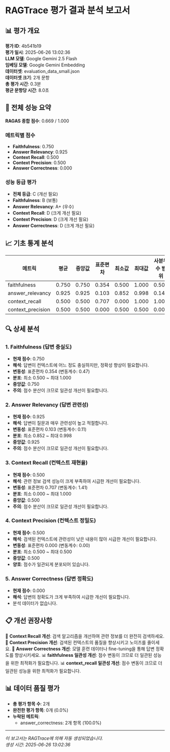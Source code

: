 # RAGTrace 평가 결과 분석 보고서

## 📊 평가 개요

**평가 ID**: 4b541b19  
**평가 일시**: 2025-06-26 13:02:36  
**LLM 모델**: Google Gemini 2.5 Flash  
**임베딩 모델**: Google Gemini Embedding  
**데이터셋**: evaluation_data_small.json  
**데이터셋 크기**: 2개 문항  
**총 평가 시간**: 0.3분  
**평균 문항당 시간**: 8.0초  

## 🎯 전체 성능 요약

**RAGAS 종합 점수**: 0.669 / 1.000

### 메트릭별 점수
- **Faithfulness**: 0.750
- **Answer Relevancy**: 0.925
- **Context Recall**: 0.500
- **Context Precision**: 0.500
- **Answer Correctness**: 0.000

### 성능 등급 평가
- **전체 등급**: C (개선 필요)
- **Faithfulness**: B (보통)
- **Answer Relevancy**: A+ (우수)
- **Context Recall**: D (크게 개선 필요)
- **Context Precision**: D (크게 개선 필요)
- **Answer Correctness**: D (크게 개선 필요)

## 📈 기초 통계 분석

| 메트릭 | 평균 | 중앙값 | 표준편차 | 최소값 | 최대값 | 사분위수 범위 |
|--------|------|--------|----------|--------|--------|---------------|
| faithfulness | 0.750 | 0.750 | 0.354 | 0.500 | 1.000 | 0.500 |
| answer_relevancy | 0.925 | 0.925 | 0.103 | 0.852 | 0.998 | 0.146 |
| context_recall | 0.500 | 0.500 | 0.707 | 0.000 | 1.000 | 1.000 |
| context_precision | 0.500 | 0.500 | 0.000 | 0.500 | 0.500 | 0.000 |

## 🔍 상세 분석

### 1. Faithfulness (답변 충실도)
- **현재 점수**: 0.750
- **해석**: 답변이 컨텍스트에 어느 정도 충실하지만, 정확성 향상이 필요합니다.
- **변동성**: 표준편차 0.354 (변동계수: 0.47)
- **분포**: 최소 0.500 ~ 최대 1.000
- **중앙값**: 0.750
- **주의**: 점수 분산이 크므로 일관성 개선이 필요합니다.

### 2. Answer Relevancy (답변 관련성)
- **현재 점수**: 0.925
- **해석**: 답변이 질문과 매우 관련성이 높고 적절합니다.
- **변동성**: 표준편차 0.103 (변동계수: 0.11)
- **분포**: 최소 0.852 ~ 최대 0.998
- **중앙값**: 0.925
- **주의**: 점수 분산이 크므로 일관성 개선이 필요합니다.

### 3. Context Recall (컨텍스트 재현율)
- **현재 점수**: 0.500
- **해석**: 관련 정보 검색 성능이 크게 부족하여 시급한 개선이 필요합니다.
- **변동성**: 표준편차 0.707 (변동계수: 1.41)
- **분포**: 최소 0.000 ~ 최대 1.000
- **중앙값**: 0.500
- **주의**: 점수 분산이 크므로 일관성 개선이 필요합니다.

### 4. Context Precision (컨텍스트 정밀도)
- **현재 점수**: 0.500
- **해석**: 검색된 컨텍스트에 관련성이 낮은 내용이 많아 시급한 개선이 필요합니다.
- **변동성**: 표준편차 0.000 (변동계수: 0.00)
- **분포**: 최소 0.500 ~ 최대 0.500
- **중앙값**: 0.500
- **양호**: 점수가 일관되게 분포되어 있습니다.


### 5. Answer Correctness (답변 정확도)
- **현재 점수**: 0.000
- **해석**: 답변의 정확도가 크게 부족하여 시급한 개선이 필요합니다.
- 분석 데이터가 없습니다.


## 📋 개선 권장사항

📌 **Context Recall 개선**: 검색 알고리즘을 개선하여 관련 정보를 더 완전히 검색하세요.
📌 **Context Precision 개선**: 검색된 컨텍스트의 품질을 향상시키고 노이즈를 줄이세요.
📌 **Answer Correctness 개선**: 모델 훈련 데이터나 fine-tuning을 통해 답변 정확도를 향상시키세요.
📊 **faithfulness 일관성 개선**: 점수 변동이 크므로 더 일관된 성능을 위한 최적화가 필요합니다.
📊 **context_recall 일관성 개선**: 점수 변동이 크므로 더 일관된 성능을 위한 최적화가 필요합니다.

## 📊 데이터 품질 평가

- **총 평가 항목 수**: 2개
- **완전한 평가 항목**: 0개 (0.0%)
- **누락된 메트릭**:
  - answer_correctness: 2개 항목 (100.0%)

---

*이 보고서는 RAGTrace에 의해 자동 생성되었습니다.*  
*생성 시간: 2025-06-26 13:02:36*
